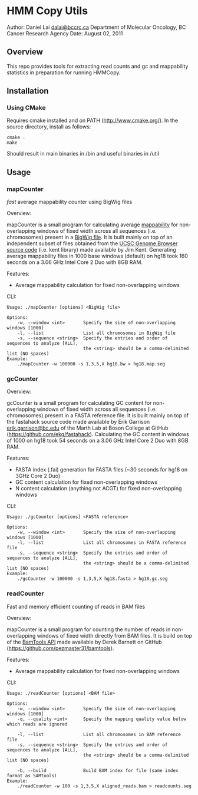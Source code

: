 # HMM Copy Utils

Author: Daniel Lai <dalai@bccrc.ca> Department of Molecular Oncology, BC Cancer Research Agency
Date:   August 02, 2011

## Overview

This repo provides tools for extracting read counts and gc and mappability statistics in preparation for running HMMCopy.

## Installation

### Using CMake

Requires cmake installed and on PATH (http://www.cmake.org/).
In the source directory, install as follows:

	cmake .
	make

Should result in main binaries in /bin and useful binaries in /util

## Usage

### mapCounter

*fast* average mappability counter using BigWig files

Overview:

mapCounter is a small program for calculating average [mappability] for non-overlapping
windows of fixed width across all sequences (i.e. chromosomes) present in a [BigWig file].
It is built mainly on top of an independent subset of files obtained from the
[UCSC Genome Browser source code] (i.e. kent library) made available by Jim Kent.
Generating average mappability files in 1000 base windows (default) on hg18 took 160
seconds on a 3.06 GHz Intel Core 2 Duo with 8GB RAM.

[mappability]: http://genome.ucsc.edu/cgi-bin/hgTrackUi?g=wgEncodeMapability
[BigWig file]: http://genome.ucsc.edu/goldenPath/help/bigWig.html
[UCSC Genome Browser source code]: http://genome.ucsc.edu/admin/git.html

Features:

- Average mappability calculation for fixed non-overlapping windows

CLI:

	Usage: ./mapCounter [options] <BigWig file>

	Options:
		-w, --window <int>       Specify the size of non-overlapping windows [1000]
		-l, --list               List all chromosomes in BigWig file
		-s, --sequence <string>  Specify the entries and order of sequences to analyze [ALL],
								 the <string> should be a comma-delimited list (NO spaces)
	Example:
		./mapCounter -w 100000 -s 1,3,5,X hg18.bw > hg18.map.seg

### gcCounter

Overview:

gcCounter is a small program for calculating GC content for non-overlapping
windows of fixed width across all sequences (i.e. chromosomes) present in a FASTA
reference file.  It is built mainly on top of the fastahack source code made
available by Erik Garrison <erik.garrison@bc.edu> of the Marth Lab at Boson College
at GitHub (https://github.com/ekg/fastahack).  Calculating the GC content in windows
of 1000 on hg18 took 54 seconds on a 3.06 GHz Intel Core 2 Duo with 8GB RAM.

Features:

- FASTA index (.fai) generation for FASTA files (~30 seconds for hg18 on 3GHz Core 2 Duo)
- GC content calculation for fixed non-overlapping windows
- N content calculation (anything not ACGT) for fixed non-overlapping windows

CLI:

	Usage: ./gcCounter [options] <FASTA reference>

	Options:
		-w, --window <int>       Specify the size of non-overlapping windows [1000]
		-l, --list               List all chromosomes in FASTA reference file
		-s, --sequence <string>  Specify the entries and order of sequences to analyze [ALL],
								 the <string> should be a comma-delimited list (NO spaces)
	Example:
		./gcCounter -w 100000 -s 1,3,5,X hg18.fasta > hg18.gc.seg

### readCounter

Fast and memory efficient counting of reads in BAM files

Overview:

mapCounter is a small program for counting the number of reads in non-overlapping
windows of fixed width directly from BAM files.  It is build on top of the [BamTools API]
made available by Derek Barnett on GitHub (https://github.com/pezmaster31/bamtools).

[BamTools API]: http://bioinformatics.oxfordjournals.org/content/27/12/1691

Features:

- Average mappability calculation for fixed non-overlapping windows

CLI:

	Usage: ./readCounter [options] <BAM file>

	Options:
	    -w, --window <int>       Specify the size of non-overlapping windows [1000]
	    -q, --quality <int>      Specify the mapping quality value below which reads are ignored

	    -l, --list               List all chromosomes in BAM reference file
	    -s, --sequence <string>  Specify the entries and order of sequences to analyze [ALL],
	                             the <string> should be a comma-delimited list (NO spaces)

	    -b, --build              Build BAM index for file (same index format as SAMtools)
	Example:
	    ./readCounter -w 100 -s 1,3,5,X aligned_reads.bam > readcounts.seg

